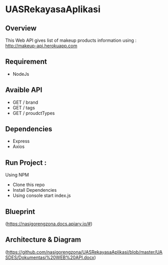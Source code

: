 # UASRekayasaAplikasi

## Overview 
This Web API gives list of makeup products information using : http://makeup-api.herokuapp.com

## Requirement 
- NodeJs 

## Avaible API
- GET / brand
- GET / tags
- GET / proudctTypes

## Dependencies
- Express 
- Axios

## Run Project :
Using NPM 
- Clone this repo
- Install Dependencies 
- Using console start index.js

## Blueprint 
(https://nasigorengzona.docs.apiary.io/#)

## Architecture & Diagram 
(https://github.com/nasigorengzona/UASRekayasaAplikasi/blob/master/UASDES/Dokumentasi%20WEB%20API.docx)

